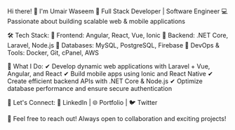 Hi there! 👋 I'm Umair Waseem
🚀 Full Stack Developer | Software Engineer
💻 Passionate about building scalable web & mobile applications

🛠 Tech Stack:
🔹 Frontend: Angular, React, Vue, Ionic
🔹 Backend: .NET Core, Laravel, Node.js
🔹 Databases: MySQL, PostgreSQL, Firebase
🔹 DevOps & Tools: Docker, Git, cPanel, AWS

📌 What I Do:
✔ Develop dynamic web applications with Laravel + Vue, Angular, and React
✔ Build mobile apps using Ionic and React Native
✔ Create efficient backend APIs with .NET Core & Node.js
✔ Optimize database performance and ensure secure authentication

📢 Let's Connect:
🔗 LinkedIn | 🌐 Portfolio | 🐦 Twitter

📩 Feel free to reach out! Always open to collaboration and exciting projects!

